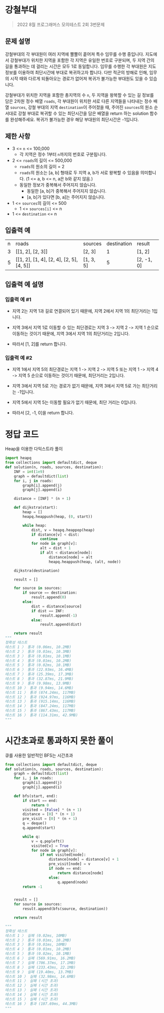 # 강철부대

> 2022 8월 프로그래머스 모의테스트 2회 3번문제

## 문제 설명

강철부대의 각 부대원이 여러 지역에 뿔뿔이 흩어져 특수 임무를 수행 중입니다. 지도에서 강철부대가 위치한 지역을 포함한 각 지역은 유일한 번호로 구분되며, 두 지역 간의 길을 통과하는 데 걸리는 시간은 모두 1로 동일합니다. 임무를 수행한 각 부대원은 지도 정보를 이용하여 최단시간에 부대로 복귀하고자 합니다. 다만 적군의 방해로 인해, 임무의 시작 때와 다르게 되돌아오는 경로가 없어져 복귀가 불가능한 부대원도 있을 수 있습니다.

강철부대가 위치한 지역을 포함한 총지역의 수 `n`, 두 지역을 왕복할 수 있는 길 정보를 담은 2차원 정수 배열 `roads`, 각 부대원이 위치한 서로 다른 지역들을 나타내는 정수 배열 `sources`, 강철 부대의 지역 `destination`이 주어졌을 때, 주어진 `sources`의 원소 순서대로 강철 부대로 복귀할 수 있는 최단시간을 담은 배열을 return 하는 solution 함수를 완성해주세요. 복귀가 불가능한 경우 해당 부대원의 최단시간은 -1입니다.

## 제한 사항

- 3 <= `n` <= 100,000
  - 각 지역은 정수 1부터 `n`까지의 번호로 구분됩니다.
- 2 <= `roads`의 길이 <= 500,000
  - `roads`의 원소의 길이 = 2
  - `roads`의 원소는 [a, b] 형태로 두 지역 a, b가 서로 왕복할 수 있음을 의미합니다. (1 <= a, b <= n, a은 b와 같지 않음.)
  - 동일한 정보가 중복해서 주어지지 않습니다.
    - 동일한 [a, b]가 중복해서 주어지지 않습니다.
    - [a, b]가 있다면 [b, a]는 주어지지 않습니다.
- 1 <= `sources`의 길이 <= 500
  - 1 <= `sources[i]` <= n
- 1 <= `destination` <= n

## 입출력 예

<table>
  <tr>
    <td>n</td>
    <td>roads</td>
    <td>sources</td>
    <td>destination</td>
    <td>result</td>
  </tr>
  <tr>
    <td>3</td>
    <td>[[1, 2], [2, 3]]</td>
    <td>[2, 3]</td>
    <td>1</td>
    <td>[1, 2]</td>
  </tr>
  <tr>
    <td>5</td>
    <td>[[1, 2], [1, 4], [2, 4], [2, 5], [4, 5]]</td>
    <td>[1, 3, 5]</td>
    <td>5</td>
    <td>[2, -1, 0]</td>
  </tr>
</table>

## 입출력 예 설명

### 입출력 예 #1

- 지역 2는 지역 1과 길로 연결되어 있기 때문에, 지역 2에서 지역 1의 최단거리는 1입니다.

- 지역 3에서 지역 1로 이동할 수 있는 최단경로는 지역 3 -> 지역 2 -> 지역 1 순으로 이동하는 것이기 때문에, 지역 3에서 지역 1의 최단거리는 2입니다.

- 따라서 [1, 2]를 return 합니다.

### 입출력 예 #2

- 지역 1에서 지역 5의 최단경로는 지역 1 -> 지역 2 -> 지역 5 또는 지역 1 -> 지역 4 -> 지역 5 순으로 이동하는 것이기 때문에, 최단거리는 2입니다.

- 지역 3에서 지역 5로 가는 경로가 없기 때문에, 지역 3에서 지역 5로 가는 최단거리는 -1입니다.

- 지역 5에서 지역 5는 이동할 필요가 없기 때문에, 최단 거리는 0입니다.

- 따라서 [2, -1, 0]을 return 합니다.

# 정답 코드

Heap을 이용한 다익스트라 풀이

```python
import heapq
from collections import defaultdict, deque
def solution(n, roads, sources, destination):
    INF = int(1e9)
    graph = defaultdict(list)
    for i, j in roads:
        graph[i].append(j)
        graph[j].append(i)

    distance = [INF] * (n + 1)

    def dijkstra(start):
        heap = []
        heapq.heappush(heap, (0, start))

        while heap:
            dist, v = heapq.heappop(heap)
            if distance[v] < dist:
                continue
            for node in graph[v]:
                alt = dist + 1
                if alt < distance[node]:
                    distance[node] = alt
                    heapq.heappush(heap, (alt, node))

    dijkstra(destination)

    result = []

    for source in sources:
        if source == destination:
            result.append(0)
        else:
            dist = distance[source]
            if dist == INF:
                result.append(-1)
            else:
                result.append(dist)

    return result
"""
정확성 테스트
테스트 1 〉 통과 (0.06ms, 10.2MB)
테스트 2 〉 통과 (0.01ms, 10.3MB)
테스트 3 〉 통과 (0.01ms, 10.1MB)
테스트 4 〉 통과 (0.01ms, 10.2MB)
테스트 5 〉 통과 (0.02ms, 10.1MB)
테스트 6 〉 통과 (22.93ms, 16.4MB)
테스트 7 〉 통과 (25.39ms, 17.3MB)
테스트 8 〉 통과 (32.87ms, 21.9MB)
테스트 9 〉 통과 (9.98ms, 13.9MB)
테스트 10 〉 통과 (9.94ms, 14.6MB)
테스트 11 〉 통과 (874.24ms, 117MB)
테스트 12 〉 통과 (924.97ms, 116MB)
테스트 13 〉 통과 (915.14ms, 116MB)
테스트 14 〉 통과 (847.24ms, 117MB)
테스트 15 〉 통과 (867.43ms, 117MB)
테스트 16 〉 통과 (114.31ms, 42.9MB)
"""
```

# 시간초과로 통과하지 못한 풀이

큐를 사용한 일반적인 BFS는 시간초과

```python
from collections import defaultdict, deque
def solution(n, roads, sources, destination):
    graph = defaultdict(list)
    for i, j in roads:
        graph[i].append(j)
        graph[j].append(i)

    def bfs(start, end):
        if start == end:
            return 0
        visited = [False] * (n + 1)
        distance = [0] * (n + 1)
        pre_visit = [0] * (n + 1)
        q = deque()
        q.append(start)

        while q:
            v = q.popleft()
            visited[v] = True
            for node in graph[v]:
                if not visited[node]:
                    distance[node] = distance[v] + 1
                    pre_visit[node] = v
                    if node == end:
                        return distance[node]
                    else:
                        q.append(node)
        return -1


    result = []
    for source in sources:
        result.append(bfs(source, destination))

    return result

"""
정확성 테스트
테스트 1 〉 실패 (0.02ms, 10MB)
테스트 2 〉 통과 (0.01ms, 10.2MB)
테스트 3 〉 통과 (0.01ms, 10MB)
테스트 4 〉 통과 (0.01ms, 10.2MB)
테스트 5 〉 통과 (0.02ms, 10.1MB)
테스트 6 〉 실패 (569.91ms, 16.2MB)
테스트 7 〉 실패 (706.37ms, 17.1MB)
테스트 8 〉 실패 (233.43ms, 22.1MB)
테스트 9 〉 실패 (19.40ms, 13.7MB)
테스트 10 〉 실패 (32.98ms, 14.6MB)
테스트 11 〉 실패 (시간 초과)
테스트 12 〉 실패 (시간 초과)
테스트 13 〉 실패 (시간 초과)
테스트 14 〉 실패 (시간 초과)
테스트 15 〉 실패 (시간 초과)
테스트 16 〉 통과 (107.69ms, 44.3MB)
"""
```
